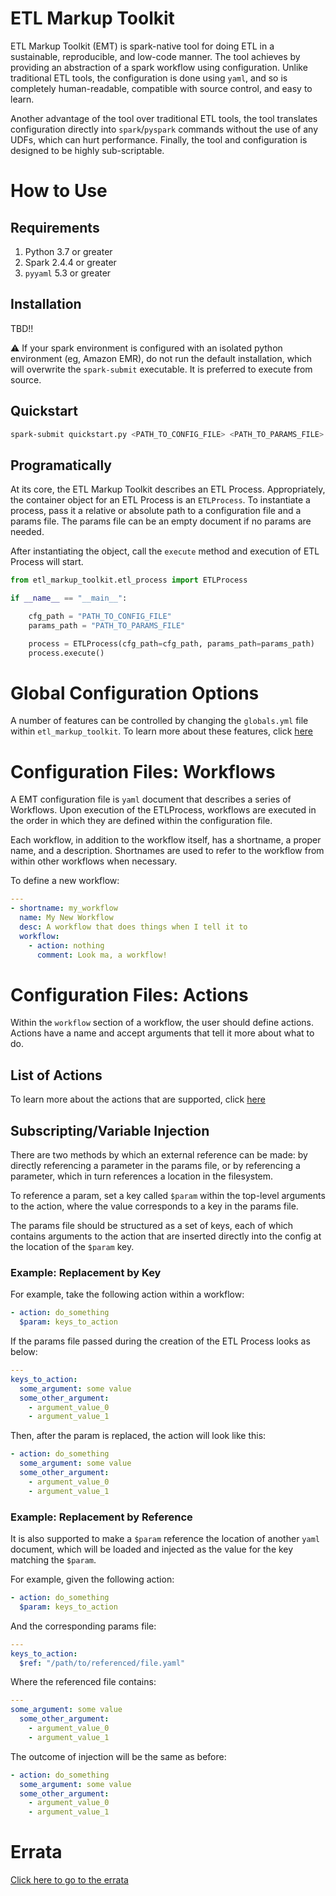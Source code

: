 # ETL Markup Toolkit
ETL Markup Toolkit (EMT) is spark-native tool for doing ETL in a sustainable, reproducible, and low-code manner. The tool achieves by providing an abstraction of a spark workflow using configuration. Unlike traditional ETL tools, the configuration is done using `yaml`, and so is completely human-readable, compatible with source control, and easy to learn.

Another advantage of the tool over traditional ETL tools, the tool translates configuration directly into `spark`/`pyspark` commands without the use of any UDFs, which can hurt performance. Finally, the tool and configuration is designed to be highly sub-scriptable.

# How to Use
## Requirements
1. Python 3.7 or greater
2. Spark 2.4.4 or greater
3. `pyyaml` 5.3 or greater
## Installation
TBD!!

:warning: If your spark environment is configured with an isolated python environment (eg, Amazon EMR), do not run the default installation, which will overwrite the `spark-submit` executable. It is preferred to execute from source.

## Quickstart
```bash
spark-submit quickstart.py <PATH_TO_CONFIG_FILE> <PATH_TO_PARAMS_FILE>
```

## Programatically
At its core, the ETL Markup Toolkit describes an ETL Process. Appropriately, the container object for an ETL Process is an `ETLProcess`. To instantiate a process, pass it a relative or absolute path to a configuration file and a params file. The params file can be an empty document if no params are needed.

After instantiating the object, call the `execute` method and execution of ETL Process will start.
```python
from etl_markup_toolkit.etl_process import ETLProcess

if __name__ == "__main__":

    cfg_path = "PATH_TO_CONFIG_FILE"
    params_path = "PATH_TO_PARAMS_FILE"

    process = ETLProcess(cfg_path=cfg_path, params_path=params_path)
    process.execute()
```

# Global Configuration Options
A number of features can be controlled by changing the `globals.yml` file within `etl_markup_toolkit`. To learn more about these features, click [here](docs/global_configs.md)

# Configuration Files: Workflows
A EMT configuration file is `yaml` document that describes a series of Workflows. Upon execution of the ETLProcess, workflows are executed in the order in which they are defined within the configuration file.

Each workflow, in addition to the workflow itself, has a shortname, a proper name, and a description. Shortnames are used to refer to the workflow from within other workflows when necessary.

To define a new workflow:

```yaml
---
- shortname: my_workflow
  name: My New Workflow
  desc: A workflow that does things when I tell it to
  workflow:
    - action: nothing
      comment: Look ma, a workflow!
```
# Configuration Files: Actions
Within the `workflow` section of a workflow, the user should define actions. Actions have a name and accept arguments that tell it more about what to do.

## List of Actions
To learn more about the actions that are supported, click [here](docs/actions.md)

## Subscripting/Variable Injection
There are two methods by which an external reference can be made: by directly referencing a parameter in the params file, or by referencing a parameter, which in turn references a location in the filesystem.

To reference a param, set a key called `$param` within the top-level arguments to the action, where the value corresponds to a key in the params file.

The params file should be structured as a set of keys, each of which contains arguments to the action that are inserted directly into the config at the location of the `$param` key.

### Example: Replacement by Key
For example, take the following action within a workflow:
```yaml
- action: do_something
  $param: keys_to_action
```
If the params file passed during the creation of the ETL Process looks as below:
```yaml
---
keys_to_action:
  some_argument: some value
  some_other_argument:
    - argument_value_0
    - argument_value_1  
```
Then, after the param is replaced, the action will look like this:
```yaml
- action: do_something
  some_argument: some value
  some_other_argument:
    - argument_value_0
    - argument_value_1  
```
### Example: Replacement by Reference
It is also supported to make a `$param` reference the location of another `yaml` document, which will be loaded and injected as the value for the key matching the `$param`.

For example, given the following action:
```yaml
- action: do_something
  $param: keys_to_action
```
And the corresponding params file:
```yaml
---
keys_to_action:
  $ref: "/path/to/referenced/file.yaml"
```
Where the referenced file contains:
```yaml
---
some_argument: some value
  some_other_argument:
    - argument_value_0
    - argument_value_1  
```
The outcome of injection will be the same as before:
```yaml
- action: do_something
  some_argument: some value
  some_other_argument:
    - argument_value_0
    - argument_value_1  
```
# Errata
[Click here to go to the errata](docs/errata.md)